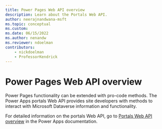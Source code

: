 ```yaml
---
title: Power Pages Web API overview
description: Learn about the Portals Web API.
author: neerajnandwana-msft
ms.topic: conceptual
ms.custom: 
ms.date: 06/15/2022
ms.author: nenandw
ms.reviewer: ndoelman
contributors:
    - nickdoelman
    - ProfessorKendrick
---
```


# Power Pages Web API overview



Power Pages functionality can be extended with pro-code methods. The Power Apps portals Web API provides site developers with methods to interact with Microsoft Dataverse information and functionality.

For detailed information on the portals Web API, go to [Portals Web API overview](/powerapps/maker/portals/web-api-overview) in the Power Apps documentation.

